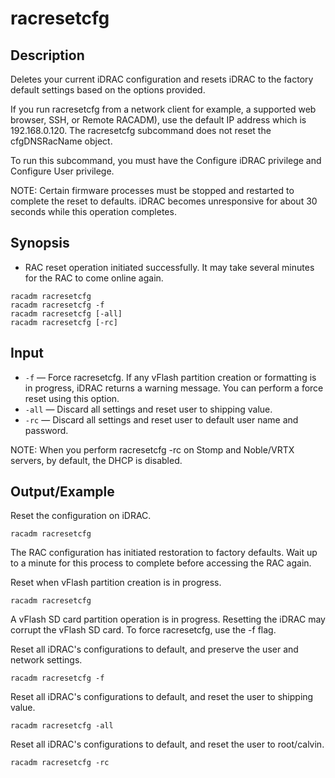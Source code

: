 # racresetcfg

## Description

Deletes your current iDRAC configuration and resets iDRAC to the factory default settings based on the options provided.

If you run racresetcfg from a network client for example, a supported web browser, SSH, or Remote RACADM), use the default IP address which is 192.168.0.120. The racresetcfg subcommand does not reset the cfgDNSRacName object.

To run this subcommand, you must have the Configure iDRAC privilege and Configure User privilege.

NOTE: Certain firmware processes must be stopped and restarted to complete the reset to defaults. iDRAC becomes unresponsive for about 30 seconds while this operation completes.

## Synopsis

- RAC reset operation initiated successfully. It may take several minutes for the RAC to come online again.

```
racadm racresetcfg
racadm racresetcfg -f
racadm racresetcfg [-all]
racadm racresetcfg [-rc]
```

## Input

- `-f` — Force racresetcfg. If any vFlash partition creation or formatting is in progress, iDRAC returns a warning message. You can perform a force reset using this option.
- `-all` — Discard all settings and reset user to shipping value.
- `-rc` — Discard all settings and reset user to default user name and password.

NOTE: When you perform racresetcfg -rc on Stomp and Noble/VRTX servers, by default, the DHCP is disabled.

## Output/Example

Reset the configuration on iDRAC.

```
racadm racresetcfg
```

The RAC configuration has initiated restoration to factory defaults. Wait up to a minute for this process to complete before accessing the RAC again.

Reset when vFlash partition creation is in progress.

```
racadm racresetcfg
```

A vFlash SD card partition operation is in progress. Resetting the iDRAC may corrupt the vFlash SD card. To force racresetcfg, use the -f flag.

Reset all iDRAC's configurations to default, and preserve the user and network settings.

```
racadm racresetcfg -f
```

Reset all iDRAC's configurations to default, and reset the user to shipping value.

```
racadm racresetcfg -all
```

Reset all iDRAC's configurations to default, and reset the user to root/calvin.

```
racadm racresetcfg -rc
```